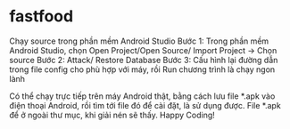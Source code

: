 # fastfood
Chạy source trong phần mềm Android Studio
Bước 1: Trong phần mềm Android Studio, chọn Open Project/Open Source/ Import Project -> Chọn source 
Bước 2: Attack/ Restore Database 
Bước 3: Cấu hình lại đường dẫn trong file config cho phù hợp với máy, rồi Run chương trình là chạy ngon lành
 
Có thể chạy trực tiếp trên máy Android thật, bằng cách lưu file *.apk vào điện thoại Android, rồi tìm tới file đó để cài đặt, là sử dụng được.
File *.apk để ở ngoài thư mục, khi giải nén sẽ thấy.
Happy Coding!

